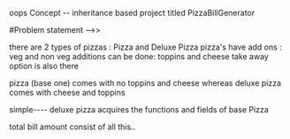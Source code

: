 oops Concept -- inheritance based project titled PizzaBillGenerator

#Problem statement -->>   

  there are  2 types of pizzas  :  Pizza  and Deluxe Pizza
  pizza's have add ons : veg and non veg
  additions can be done: toppins and cheese 
  take away option is also there
  
  pizza (base one) comes with no toppins and cheese 
  whereas deluxe pizza comes with cheese and toppins

  simple---- deluxe pizza acquires the functions and fields of base Pizza

 total bill amount consist of all this..
